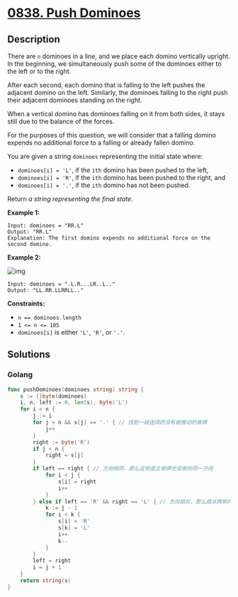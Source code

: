 # [0838. Push Dominoes](https://leetcode-cn.com/problems/push-dominoes/)



## Description


There are `n` dominoes in a line, and we place each domino vertically upright. In the beginning, we simultaneously push some of the dominoes either to the left or to the right.

After each second, each domino that is falling to the left pushes the adjacent domino on the left. Similarly, the dominoes falling to the right push their adjacent dominoes standing on the right.

When a vertical domino has dominoes falling on it from both sides, it stays still due to the balance of the forces.

For the purposes of this question, we will consider that a falling domino expends no additional force to a falling or already fallen domino.

You are given a string `dominoes` representing the initial state where:

- `dominoes[i] = 'L'`, if the `ith` domino has been pushed to the left,
- `dominoes[i] = 'R'`, if the `ith` domino has been pushed to the right, and
- `dominoes[i] = '.'`, if the `ith` domino has not been pushed.

Return *a string representing the final state*.

 

**Example 1:**

```
Input: dominoes = "RR.L"
Output: "RR.L"
Explanation: The first domino expends no additional force on the second domino.
```

**Example 2:**

![img](https://s3-lc-upload.s3.amazonaws.com/uploads/2018/05/18/domino.png)

```
Input: dominoes = ".L.R...LR..L.."
Output: "LL.RR.LLRRLL.."
```

 

**Constraints:**

- `n == dominoes.length`
- `1 <= n <= 105`
- `dominoes[i]` is either `'L'`, `'R'`, or `'.'`.





## Solutions

<!-- tabs:start -->

### **Golang**

```go
func pushDominoes(dominoes string) string {
    s := []byte(dominoes)
    i, n, left := 0, len(s), byte('L')
    for i < n {
        j := i
        for j < n && s[j] == '.' { // 找到一段连续的没有被推动的骨牌
            j++
        }
        right := byte('R')
        if j < n {
            right = s[j]
        }
        if left == right { // 方向相同，那么这些竖立骨牌也会倒向同一方向
            for i < j {
                s[i] = right
                i++
            }
        } else if left == 'R' && right == 'L' { // 方向相对，那么就从两侧向中间倒
            k := j - 1
            for i < k {
                s[i] = 'R'
                s[k] = 'L'
                i++
                k--
            }
        }
        left = right
        i = j + 1
    }
    return string(s)
}
```

<!-- tabs:end -->